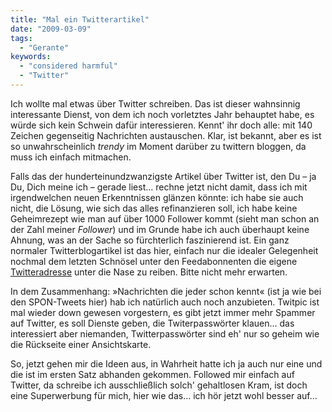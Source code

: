 ```yaml
---
title: "Mal ein Twitterartikel"
date: "2009-03-09"
tags:
  - "Gerante"
keywords:
  - "considered harmful"
  - "Twitter"
---
```


Ich wollte mal etwas über Twitter schreiben. Das ist dieser wahnsinnig interessante Dienst, von dem ich noch vorletztes Jahr behauptet habe, es würde sich kein Schwein dafür interessieren. Kennt' ihr doch alle: mit 140 Zeichen gegenseitig Nachrichten austauschen. Klar, ist bekannt, aber es ist so unwahrscheinlich _trendy_ im Moment darüber zu twittern bloggen, da muss ich einfach mitmachen.

Falls das der hunderteinundzwanzigste Artikel über Twitter ist, den Du – ja Du, Dich meine ich – gerade liest… rechne jetzt nicht damit, dass ich mit irgendwelchen neuen Erkenntnissen glänzen könnte: ich habe sie auch nicht, die Lösung, wie sich das alles refinanzieren soll, ich habe keine Geheimrezept wie man auf über 1000 Follower kommt (sieht man schon an der Zahl meiner _Follower_) und im Grunde habe ich auch überhaupt keine Ahnung, was an der Sache so fürchterlich faszinierend ist. Ein ganz normaler Twitterblogartikel ist das hier, einfach nur die idealer Gelegenheit nochmal dem letzten Schnösel unter den Feedabonnenten die eigene [Twitteradresse](http://twitter.com/nicobruenjes "Codecandies twittert!") unter die Nase zu reiben. Bitte nicht mehr erwarten.

In dem Zusammenhang: »Nachrichten die jeder schon kennt« (ist ja wie bei den SPON-Tweets hier) hab ich natürlich auch noch anzubieten. Twitpic ist mal wieder down gewesen vorgestern, es gibt jetzt immer mehr Spammer auf Twitter, es soll Dienste geben, die Twiterpasswörter klauen… das interessiert aber niemanden, Twitterpasswörter sind eh' nur so geheim wie die Rückseite einer Ansichtskarte.

So, jetzt gehen mir die Ideen aus, in Wahrheit hatte ich ja auch nur eine und die ist im ersten Satz abhanden gekommen. Followed mir einfach auf Twitter, da schreibe ich ausschließlich solch' gehaltlosen Kram, ist doch eine Superwerbung für mich, hier wie das… ich hör jetzt wohl besser auf…
